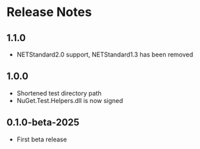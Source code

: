 # Release Notes

## 1.1.0

* NETStandard2.0 support, NETStandard1.3 has been removed

## 1.0.0
* Shortened test directory path
* NuGet.Test.Helpers.dll is now signed

## 0.1.0-beta-2025
* First beta release